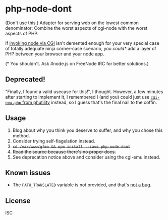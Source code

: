 ﻿
<!--#echo json="package.json" key="name" underline="=" -->
php-node-dont
=============
<!--/#echo -->

<!--#echo json="package.json" key="description" -->
(Don&#39;t use this.) Adapter for serving web on the lowest common
denominator: Combine the worst aspects of cgi-node with the worst aspects of
PHP.
<!--/#echo -->

If [invoking node via CGI](http://www.cgi-node.org/) isn't demented enough
for your very special case of totally adequate ninja corner-case scenario,
you <i>could*</i> add a layer of PHP between your browser and your node app.

(* You shouldn't. Ask #node.js on FreeNode IRC for better solutions.)



Deprecated!
-----------

"Finally, I found a valid usecase for this!", I thought.
However, a few minutes after starting to implement it,
I remembered I (and you) could just use
[`cgi-emu.php` from phutility][cgi-emu] instead,
so I guess that's the final nail to the coffin.

  [cgi-emu]: https://github.com/mk-pmb/phutility-160816-pmb/blob/master/web/cgi-emu.php




Usage
-----

1. Blog about why you think you deserve to suffer,
   and why you chose this method.
2. Consider trying self-flagelation instead.
3. <del>`cd /var/www/gfmo && npm install --save php-node-dont`</del>
4. <del>Read the source because there's no proper docs.</del>
5. See deprecation notice above and consider using the cgi-emu instead.


<!--#toc stop="scan" -->


Known issues
------------

* The `PATH_TRANSLATED` variable is not provided, and that's
  [not a bug](https://bugs.php.net/bug.php?id=23610#1052878041).




License
-------
<!--#echo json="package.json" key=".license" -->
ISC
<!--/#echo -->
